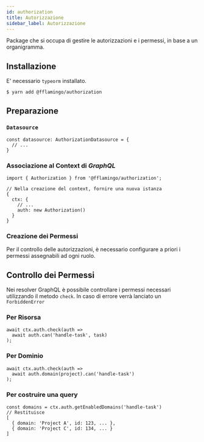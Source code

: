 ```yaml
---
id: authorization
title: Autorizzazione
sidebar_label: Autorizzazione
---
```


Package che si occupa di gestire le autorizzazioni e i permessi, in base a un
organigramma.

## Installazione

E' necessario `typeorm` installato.

```sh
$ yarn add @fflamingo/authorization
```

## Preparazione

### `Datasource`

```tsx
const datasource: AuthorizationDatasource = {
  // ...
}
```

### Associazione al Context di *GraphQL*

```tsx
import { Authorization } from '@fflamingo/authorization';

// Nella creazione del context, fornire una nuova istanza
{
  ctx: {
    // ...
    auth: new Authorization()
  }
}
```

### Creazione dei Permessi

Per il controllo delle autorizzazioni, è necessario configurare a priori i permessi
assegnabili ad ogni ruolo.



## Controllo dei Permessi

Nei resolver GraphQL è possibile controllare i permessi necessari utilizzando il metodo `check`.
In caso di errore verrà lanciato un `ForbiddenError`

### Per Risorsa

```tsx
await ctx.auth.check(auth =>
  await auth.can('handle-task', task)
);
```

### Per Dominio

```tsx
await ctx.auth.check(auth => 
  await auth.domain(project).can('handle-task')
);
```

### Per costruire una query

```tsx
const domains = ctx.auth.getEnabledDomains('handle-task')
// Restituisce
[ 
  { domain: 'Project A', id: 123, ... },
  { domain: 'Project C', id: 134, ... }
]
```